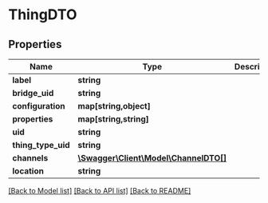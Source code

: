 # ThingDTO

## Properties
Name | Type | Description | Notes
------------ | ------------- | ------------- | -------------
**label** | **string** |  | [optional] 
**bridge_uid** | **string** |  | [optional] 
**configuration** | **map[string,object]** |  | [optional] 
**properties** | **map[string,string]** |  | [optional] 
**uid** | **string** |  | [optional] 
**thing_type_uid** | **string** |  | [optional] 
**channels** | [**\Swagger\Client\Model\ChannelDTO[]**](ChannelDTO.md) |  | [optional] 
**location** | **string** |  | [optional] 

[[Back to Model list]](../../README.md#documentation-for-models) [[Back to API list]](../../README.md#documentation-for-api-endpoints) [[Back to README]](../../README.md)

